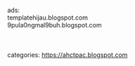 ads:<br>
templatehijau.blogspot.com<br>
9pula0ngmal9buh.blogspot.com<br>
<br><br><br>
categories: https://ahctpac.blogspot.com
<br><br>

